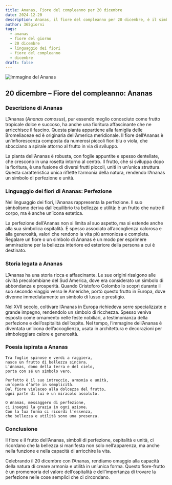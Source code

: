 ```yaml
---
title: Ananas, Fiore del compleanno per 20 dicembre
date: 2024-12-20
description: Ananas, il fiore del compleanno per 20 dicembre, è il simbolo di Perfezione. Scopri il suo significato unico, le storie affascinanti e la poesia che celebra la sua bellezza.
author: 365giorni
tags:
  - ananas
  - fiore del giorno
  - 20 dicembre
  - linguaggio dei fiori
  - fiore del compleanno
  - dicembre
draft: false
---
```


![Immagine del Ananas](https://cdn.pixabay.com/photo/2018/09/09/12/51/pineapple-3664499_1280.jpg)


## 20 dicembre – Fiore del compleanno: Ananas

### Descrizione di Ananas

L’Ananas (_Ananas comosus_), pur essendo meglio conosciuto come frutto tropicale dolce e succoso, ha anche una fioritura affascinante che ne arricchisce il fascino. Questa pianta appartiene alla famiglia delle Bromeliaceae ed è originaria dell’America meridionale. Il fiore dell’Ananas è un’infiorescenza composta da numerosi piccoli fiori blu o viola, che sbocciano a spirale attorno al frutto in via di sviluppo.

La pianta dell’Ananas è robusta, con foglie appuntite e spesso dentellate, che crescono in una rosetta intorno al centro. Il frutto, che si sviluppa dopo la fioritura, è una fusione di diversi frutti piccoli, uniti in un’unica struttura. Questa caratteristica unica riflette l’armonia della natura, rendendo l’Ananas un simbolo di perfezione e unità.

### Linguaggio dei fiori di Ananas: Perfezione

Nel linguaggio dei fiori, l’Ananas rappresenta la perfezione. Il suo simbolismo deriva dall’equilibrio tra bellezza e utilità: è un frutto che nutre il corpo, ma è anche un’icona estetica.

La perfezione dell’Ananas non si limita al suo aspetto, ma si estende anche alla sua simbolica ospitalità. È spesso associato all’accoglienza calorosa e alla generosità, valori che rendono la vita più armoniosa e completa. Regalare un fiore o un simbolo di Ananas è un modo per esprimere ammirazione per la bellezza interiore ed esteriore della persona a cui è destinato.

### Storia legata a Ananas

L’Ananas ha una storia ricca e affascinante. Le sue origini risalgono alle civiltà precolombiane del Sud America, dove era considerato un simbolo di abbondanza e prosperità. Quando Cristoforo Colombo lo scoprì durante il suo secondo viaggio verso le Americhe, portò questo frutto in Europa, dove divenne immediatamente un simbolo di lusso e prestigio.

Nel XVII secolo, coltivare l’Ananas in Europa richiedeva serre specializzate e grande impegno, rendendolo un simbolo di ricchezza. Spesso veniva esposto come ornamento nelle feste nobiliari, a testimonianza della perfezione e dell’ospitalità dell’ospite. Nel tempo, l’immagine dell’Ananas è diventata un’icona dell’accoglienza, usata in architettura e decorazioni per simboleggiare calore e generosità.

### Poesia ispirata a Ananas

```
Tra foglie spinose e verdi a raggiera,  
nasce un frutto di bellezza sincera.  
L’Ananas, dono della terra e del cielo,  
porta con sé un simbolo vero.  

Perfetto è il suo intreccio, armonia e unità,  
un’opera d’arte in semplicità.  
Dal fiore violaceo alla dolcezza del frutto,  
ogni parte di lui è un miracolo assoluto.  

O Ananas, messaggero di perfezione,  
ci insegni la grazia in ogni azione.  
Con la tua forma ci ricordi l’essenza,  
che bellezza e utilità sono una presenza.  
```

### Conclusione

Il fiore e il frutto dell’Ananas, simboli di perfezione, ospitalità e unità, ci ricordano che la bellezza si manifesta non solo nell’apparenza, ma anche nella funzione e nella capacità di arricchire la vita.

Celebrando il 20 dicembre con l’Ananas, rendiamo omaggio alla capacità della natura di creare armonia e utilità in un’unica forma. Questo fiore-frutto è un promemoria del valore dell’ospitalità e dell’importanza di trovare la perfezione nelle cose semplici che ci circondano.